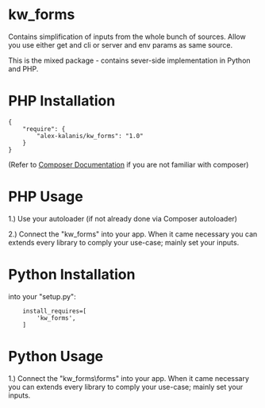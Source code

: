 kw_forms
================

Contains simplification of inputs from the whole bunch of sources. Allow you
use either get and cli or server and env params as same source.

This is the mixed package - contains sever-side implementation in Python and PHP.

# PHP Installation

```
{
    "require": {
        "alex-kalanis/kw_forms": "1.0"
    }
}
```

(Refer to [Composer Documentation](https://github.com/composer/composer/blob/master/doc/00-intro.md#introduction) if you are not
familiar with composer)


# PHP Usage

1.) Use your autoloader (if not already done via Composer autoloader)

2.) Connect the "kw_forms" into your app. When it came necessary
you can extends every library to comply your use-case; mainly set your inputs.

# Python Installation

into your "setup.py":

```
    install_requires=[
        'kw_forms',
    ]
```

# Python Usage

1.) Connect the "kw_forms\forms" into your app. When it came necessary
you can extends every library to comply your use-case; mainly set your inputs.
